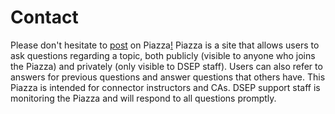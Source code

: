 # Contact

Please don't hesitate to [post](https://piazza.com/berkeley/other/cs97) on Piazza[!](https://piazza.com/berkeley/other/cs97%29!) Piazza is a site that allows users to ask questions regarding a topic, both publicly \(visible to anyone who joins the Piazza\) and privately \(only visible to DSEP staff\). Users can also refer to answers for previous questions and answer questions that others have. This Piazza is intended for connector instructors and CAs. DSEP support staff is monitoring the Piazza and will respond to all questions promptly.

